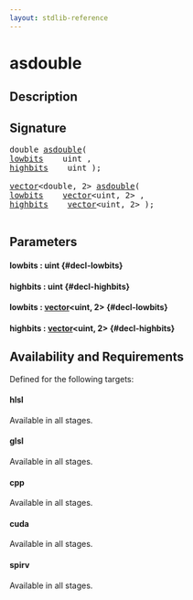 ```yaml
---
layout: stdlib-reference
---
```


# asdouble

## Description





## Signature 

<pre>
double <a href="/stdlib-reference/global-decls/asdouble">asdouble</a>(
<a href="/stdlib-reference/global-decls/asdouble#decl-lowbits" class="code_param">lowbits</a>    uint ,
<a href="/stdlib-reference/global-decls/asdouble#decl-highbits" class="code_param">highbits</a>    uint );

<a href="/stdlib-reference/types/vector/index">vector</a>&lt;double, 2&gt; <a href="/stdlib-reference/global-decls/asdouble">asdouble</a>(
<a href="/stdlib-reference/global-decls/asdouble#decl-lowbits" class="code_param">lowbits</a>    <a href="/stdlib-reference/types/vector/index">vector</a>&lt;uint, 2&gt; ,
<a href="/stdlib-reference/global-decls/asdouble#decl-highbits" class="code_param">highbits</a>    <a href="/stdlib-reference/types/vector/index">vector</a>&lt;uint, 2&gt; );

</pre>

## Parameters

#### lowbits  : uint {#decl-lowbits}
#### highbits  : uint {#decl-highbits}
#### lowbits  : [vector](/stdlib-reference/types/vector/index)\<uint, 2\> {#decl-lowbits}
#### highbits  : [vector](/stdlib-reference/types/vector/index)\<uint, 2\> {#decl-highbits}

## Availability and Requirements

Defined for the following targets:

#### hlsl
Available in all stages.

#### glsl
Available in all stages.

#### cpp
Available in all stages.

#### cuda
Available in all stages.

#### spirv
Available in all stages.



